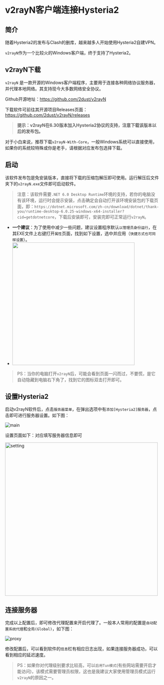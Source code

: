 # v2rayN客户端连接Hysteria2

## 简介

随着Hysteria2的发布与Clash的删库，越来越多人开始使用Hysteria2自建VPN。

`v2rayN`作为一个比较火的Windows客户端，终于支持了Hysteria2。

<!-- more -->

## v2rayN下载

`v2rayN` 是一款开源的Windows客户端程序，主要用于连接各种网络协议服务器，并代理本地网络。其支持现今大多数网络安全协议。

Github开源地址：https://github.com/2dust/v2rayN

下载软件可前往其开源项目Releases页面：https://github.com/2dust/v2rayN/releases

> **提示：v2rayN在6.30版本加入Hysteria2协议的支持，注意下载该版本以后的发布包。**

对于小白来说，推荐下载`v2rayN-With-Core`，一般Windows系统可以直接使用，如果你的系统较特殊或你是老手，请根据对应发布包选择下载。

<!-- 文章内嵌广告位 -->
<div class="article-ads"></div>

## 启动

该软件发布包是免安装版本，直接将下载的压缩包解压即可使用。运行解压后文件夹下的`v2rayN.exe`文件即可启动软件。

> 注意：该软件需要`.NET 6.0 Desktop Runtime`环境的支持，若你的电脑没有该环境，运行时会提示安装，点击确定会自动打开该环境安装包的下载页面，即：`https://dotnet.microsoft.com/zh-cn/download/dotnet/thank-you/runtime-desktop-6.0.25-windows-x64-installer?cid=getdotnetcore`，下载后安装即可，安装完即可正常运行`v2rayN`。


- **一个建议**：为了使用中减少一些问题，建议设置程序默认`以管理员身份运行`，在其EXE文件上右键打开`属性`页面，找到如下设置，选中并应用（`快捷方式也可同样设置`）。
- <img src="https://images.oldmoon.top/images/dingdangdog/dingdangdog1703062482640.jpg" width="400px" />

> PS：当你的电脑打开`v2rayN`后，可能会看到页面一闪而过，不要慌，是它自动隐藏到电脑右下角了，找到它的图标双击打开即可。

<!-- 文章内嵌广告位 -->
<div class="article-ads"></div>

## 设置Hysteria2

启动v2rayN软件后，点击`服务器菜单`，在弹出选项中有`添加[Hysteria2]服务器`，点击即可进行服务器设置。如下图：

![main](https://images.oldmoon.top/images/dingdangdog/dingdangdog1703062847139.jpg)

设置页面如下：对应填写服务器信息即可

<img alt="setting" src="https://images.oldmoon.top/images/dingdangdog/dingdangdog1703062889699.jpg" width="500px"/>

## 连接服务器

完成以上配置后，即可修改代理配置来开启代理了。一般本人常用的配置是`自动配置系统代理`和`全局(Global)`，如下图：

![proxy](https://images.oldmoon.top/images/dingdangdog/dingdangdog1703063125845.jpg)

修改配置后，可以看到软件的`信息`栏有相应日志出现，如果连接服务器成功，可以看到相应的延迟速度。

> PS：如果你对代理级别要求比较高，可以`启用Tun模式`(有些网站需要开启才能访问)，该模式需要管理员权限，这也是我建议大家使用管理员模式运行`v2rayN`的原因之一。
